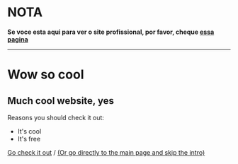 # NOTA
**Se voce esta aqui para ver o site profissional, por favor, cheque [essa pagina](https://Anypogers.github.io/wowsocool/Portfolio/professional.html)**
___
# Wow so cool

## Much cool website, yes

Reasons you should check it out:
- It's cool
- It's free

[Go check it out](https://Anypogers.github.io/wowsocool/index/index.html)
/
[(Or go directly to the main page and skip the intro)](https://Anypogers.github.io/wowsocool/Main/hotelreception.html)
